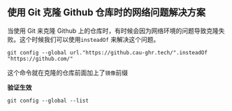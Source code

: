 ## 使用 Git 克隆 Github 仓库时的网络问题解决方案

当使用 Git 来克隆 Github 上的仓库时，有时候会因为网络环境的问题导致克隆失败。这个时候我们可以使用`insteadOf` 来解决这个问题。


``` shell
git config --global url."https://github.cau-ghr.tech/".insteadOf "https://github.com/"
```

这个命令就在克隆的仓库前面加上了`镜像`前缀



**验证生效**
``` shell
git config --global --list
```
